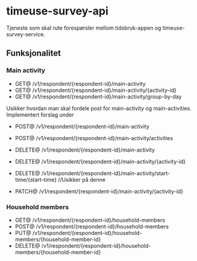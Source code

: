 # timeuse-survey-api
Tjeneste som skal rute forespørsler mellom tidsbruk-appen og timeuse-survey-service.


## Funksjonalitet
### Main activity
* GET@ /v1/respondent/{respondent-id}/main-activity
* GET@ /v1/respondent/{respondent-id}/main-activity/{activity-id}
* GET@ /v1/respondent/{respondent-id}/main-activity/group-by-day

Usikker hvordan man skal fordele post for main-activity og main-activities. Implementert forslag under
* POST@ /v1/respondent/{respondent-id}/main-activity
* POST@ /v1/respondent/{respondent-id}/main-activity/activities


* DELETE@ /v1/respondent/{respondent-id}/main-activity
* DELETE@ /v1/respondent/{respondent-id}/main-activity/{activity-id}
* DELETE@ /v1/respondent/{respondent-id}/main-activity/start-time/{start-time} //Usikker på denne


* PATCH@ /v1/respondent/{respondent-id}/main-activity/{activity-id}

### Household members
* GET@ /v1/respondent/{respondent-id}/household-members
* POST@ /v1/respondent/{respondent-id}/household-members
* PUT@ /v1/respondent/{respondent-id}/household-members/{household-member-id}
* DELETE@ /v1/respondent/{respondent-id}/household-members/{household-member-id}